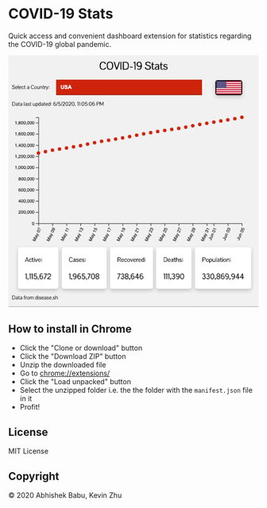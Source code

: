 # COVID-19 Stats
Quick access and convenient dashboard extension for statistics regarding the COVID-19 global pandemic.

![](assets/img/screenshot.png)

## How to install in Chrome
- Click the "Clone or download" button
- Click the "Download ZIP" button
- Unzip the downloaded file
- Go to [chrome://extensions/](chrome://extensions/)
- Click the "Load unpacked" button
- Select the unzipped folder i.e. the the folder with the `manifest.json` file in it
- Profit!

## License
MIT License

## Copyright
© 2020 Abhishek Babu, Kevin Zhu